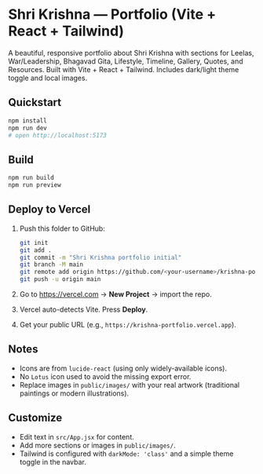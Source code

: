 # Shri Krishna — Portfolio (Vite + React + Tailwind)

A beautiful, responsive portfolio about Shri Krishna with sections for Leelas, War/Leadership, Bhagavad Gita, Lifestyle, Timeline, Gallery, Quotes, and Resources. Built with Vite + React + Tailwind. Includes dark/light theme toggle and local images.

## Quickstart

```bash
npm install
npm run dev
# open http://localhost:5173
```

## Build

```bash
npm run build
npm run preview
```

## Deploy to Vercel

1. Push this folder to GitHub:
   ```bash
   git init
   git add .
   git commit -m "Shri Krishna portfolio initial"
   git branch -M main
   git remote add origin https://github.com/<your-username>/krishna-portfolio.git
   git push -u origin main
   ```

2. Go to https://vercel.com → **New Project** → import the repo.
3. Vercel auto-detects Vite. Press **Deploy**.
4. Get your public URL (e.g., `https://krishna-portfolio.vercel.app`).

## Notes

- Icons are from `lucide-react` (using only widely-available icons).  
- No `Lotus` icon used to avoid the missing export error.  
- Replace images in `public/images/` with your real artwork (traditional paintings or modern illustrations).

## Customize

- Edit text in `src/App.jsx` for content.
- Add more sections or images in `public/images/`.
- Tailwind is configured with `darkMode: 'class'` and a simple theme toggle in the navbar.
